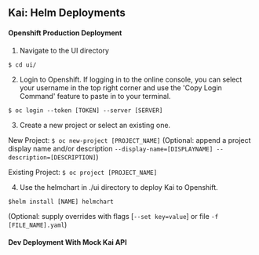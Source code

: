 ## Kai: Helm Deployments

#### Openshift Production Deployment

1. Navigate to the UI directory

`$ cd ui/`

2. Login to Openshift. If logging in to the online console, you can select your username in the top right corner and use the 'Copy Login Command' feature to paste in to your terminal.

`$ oc login --token [TOKEN] --server [SERVER]`

3. Create a new project or select an existing one.

New Project: `$ oc new-project [PROJECT_NAME]`
(Optional: append a project display name and/or description `--display-name=[DISPLAYNAME] --description=[DESCRIPTION]`)

Existing Project: `$ oc project [PROJECT_NAME]`

4. Use the helmchart in ./ui directory to deploy Kai to Openshift.

`$helm install [NAME] helmchart`

(Optional: supply overrides with flags [`--set key=value`] or file `-f [FILE_NAME].yaml`)

#### Dev Deployment With Mock Kai API

